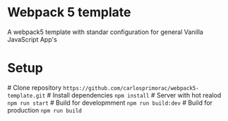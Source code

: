 # Webpack 5 template

A webpack5 template with standar configuration for general Vanilla JavaScript App's

# Setup

\# Clone repository 
`https://github.com/carlosprimorac/webpack5-template.git`
\# Install dependencies 
`npm install`
\# Server with hot realod 
`npm run start`
\# Build for developmment 
`npm run build:dev`
\# Build for production
`npm run build` 

